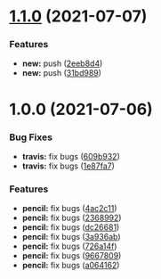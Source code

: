# [1.1.0](https://github.com/b97390022/algorithms_course/compare/v1.0.0...v1.1.0) (2021-07-07)


### Features

* **new:** push ([2eeb8d4](https://github.com/b97390022/algorithms_course/commit/2eeb8d45e2ebeb4517710ce01c93707b8171aaf3))
* **new:** push ([31bd989](https://github.com/b97390022/algorithms_course/commit/31bd98941fcac496a31119ef9f025920379d4f7d))

# 1.0.0 (2021-07-06)


### Bug Fixes

* **travis:** fix bugs ([609b932](https://github.com/b97390022/algorithms_course/commit/609b9320a621093b46dd56b177e5f03db8706379))
* **travis:** fix bugs ([1e87fa7](https://github.com/b97390022/algorithms_course/commit/1e87fa73c44f1fa743a81854f5798e7b8c002979))


### Features

* **pencil:** fix bugs ([4ac2c11](https://github.com/b97390022/algorithms_course/commit/4ac2c114a4cac651ae97b13b801ee5a700f30150))
* **pencil:** fix bugs ([2368992](https://github.com/b97390022/algorithms_course/commit/2368992644259b62bdda69e00039c2312151079a))
* **pencil:** fix bugs ([dc26681](https://github.com/b97390022/algorithms_course/commit/dc2668171c0c0ce06c4648c53257dbe368638a0d))
* **pencil:** fix bugs ([3a936ab](https://github.com/b97390022/algorithms_course/commit/3a936ab75ff3df87b163c84daa2ce6a7b81989bf))
* **pencil:** fix bugs ([726a14f](https://github.com/b97390022/algorithms_course/commit/726a14f163095b5f44ede14a1fad479f7d9fbe95))
* **pencil:** fix bugs ([9667809](https://github.com/b97390022/algorithms_course/commit/9667809f0892e046f92df4cb96703684f2dbc07d))
* **pencil:** fix bugs ([a064162](https://github.com/b97390022/algorithms_course/commit/a06416279873071c38658a64bf988b514d0f39c9))
